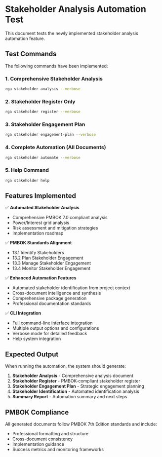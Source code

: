 # Stakeholder Analysis Automation Test

This document tests the newly implemented stakeholder analysis automation feature.

## Test Commands

The following commands have been implemented:

### 1. Comprehensive Stakeholder Analysis
```bash
rga stakeholder analysis --verbose
```

### 2. Stakeholder Register Only
```bash
rga stakeholder register --verbose
```

### 3. Stakeholder Engagement Plan
```bash
rga stakeholder engagement-plan --verbose
```

### 4. Complete Automation (All Documents)
```bash
rga stakeholder automate --verbose
```

### 5. Help Command
```bash
rga stakeholder help
```

## Features Implemented

✅ **Automated Stakeholder Analysis**
- Comprehensive PMBOK 7.0 compliant analysis
- Power/Interest grid analysis
- Risk assessment and mitigation strategies
- Implementation roadmap

✅ **PMBOK Standards Alignment**
- 13.1 Identify Stakeholders
- 13.2 Plan Stakeholder Engagement
- 13.3 Manage Stakeholder Engagement
- 13.4 Monitor Stakeholder Engagement

✅ **Enhanced Automation Features**
- Automated stakeholder identification from project context
- Cross-document intelligence and synthesis
- Comprehensive package generation
- Professional documentation standards

✅ **CLI Integration**
- Full command-line interface integration
- Multiple output options and configurations
- Verbose mode for detailed feedback
- Help system integration

## Expected Output

When running the automation, the system should generate:

1. **Stakeholder Analysis** - Comprehensive analysis document
2. **Stakeholder Register** - PMBOK-compliant stakeholder register
3. **Stakeholder Engagement Plan** - Strategic engagement planning
4. **Stakeholder Identification** - Automated identification analysis
5. **Summary Report** - Automation summary and next steps

## PMBOK Compliance

All generated documents follow PMBOK 7th Edition standards and include:
- Professional formatting and structure
- Cross-document consistency
- Implementation guidance
- Success metrics and monitoring frameworks